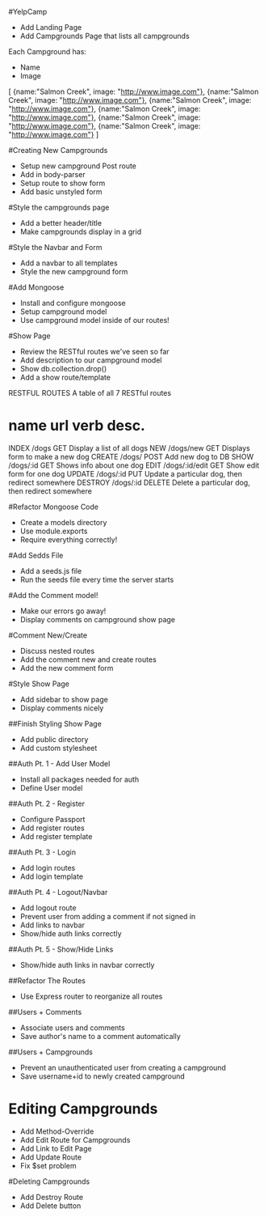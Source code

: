 #YelpCamp

* Add Landing Page
* Add Campgrounds Page that lists all campgrounds

Each Campground has:
  * Name
  * Image

  [
    {name:"Salmon Creek", image: "http://www.image.com"},
    {name:"Salmon Creek", image: "http://www.image.com"},
    {name:"Salmon Creek", image: "http://www.image.com"},
    {name:"Salmon Creek", image: "http://www.image.com"},
    {name:"Salmon Creek", image: "http://www.image.com"},
    {name:"Salmon Creek", image: "http://www.image.com"}
  ]

#Creating New Campgrounds
  * Setup new campground Post route
  * Add in body-parser
  * Setup route to show form
  * Add basic unstyled form

#Style the campgrounds page
  * Add a better header/title
  * Make campgrounds display in a grid

#Style the Navbar and Form
  * Add a navbar to all templates
  * Style the new campground form

#Add Mongoose
  * Install and configure mongoose
  * Setup campground model
  * Use campground model inside of our routes!

#Show Page
  * Review the RESTful routes we've seen so far
  * Add description to our campground model
  * Show db.collection.drop()
  * Add a show route/template

RESTFUL ROUTES
A table of all 7 RESTful routes

name     url            verb   desc.  
===========================================================
INDEX    /dogs          GET    Display a list of all dogs
NEW      /dogs/new      GET    Displays form to make a new dog
CREATE   /dogs/         POST   Add new dog to DB
SHOW     /dogs/:id      GET    Shows info about one dog
EDIT     /dogs/:id/edit GET    Show edit form for one dog
UPDATE   /dogs/:id      PUT    Update a particular dog, then redirect somewhere
DESTROY  /dogs/:id      DELETE Delete a particular dog, then redirect somewhere

#Refactor Mongoose Code
  * Create a models directory
  * Use module.exports
  * Require everything correctly!

#Add Sedds File
  * Add a seeds.js file
  * Run the seeds file every time the server starts

#Add the Comment model!
  * Make our errors go away!
  * Display comments on campground show page

#Comment New/Create
  * Discuss nested routes
  * Add the comment new and create routes
  * Add the new comment form

#Style Show Page
  * Add sidebar to show page
  * Display comments nicely

##Finish Styling Show Page
  * Add public directory
  * Add custom stylesheet

##Auth Pt. 1 - Add User Model
  * Install all packages needed for auth
  * Define User model

##Auth Pt. 2 - Register
  * Configure Passport
  * Add register routes
  * Add register template

##Auth Pt. 3 - Login
  * Add login routes
  * Add login template

##Auth Pt. 4 - Logout/Navbar
  * Add logout route
  * Prevent user from adding a comment if not signed in
  * Add links to navbar
  * Show/hide auth links correctly

##Auth Pt. 5 - Show/Hide Links
  * Show/hide auth links in navbar correctly

##Refactor The Routes
  * Use Express router to reorganize all routes

##Users + Comments
  * Associate users and comments
  * Save author's name to a comment automatically

##Users + Campgrounds
  * Prevent an unauthenticated user from creating a campground
  * Save username+id to newly created campground

# Editing Campgrounds
  * Add Method-Override
  * Add Edit Route for Campgrounds
  * Add Link to Edit Page
  * Add Update Route
  * Fix $set problem

#Deleting Campgrounds
  * Add Destroy Route
  * Add Delete button